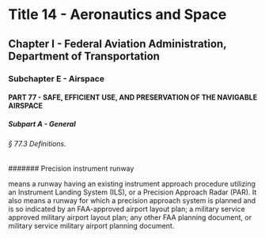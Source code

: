 
# Title 14 - Aeronautics and Space
## Chapter I - Federal Aviation Administration, Department of Transportation
### Subchapter E - Airspace
#### PART 77 - SAFE, EFFICIENT USE, AND PRESERVATION OF THE NAVIGABLE AIRSPACE
##### Subpart A - General
###### § 77.3 Definitions.
####### Precision instrument runway

means a runway having an existing instrument approach procedure utilizing an Instrument Landing System (ILS), or a Precision Approach Radar (PAR). It also means a runway for which a precision approach system is planned and is so indicated by an FAA-approved airport layout plan; a military service approved military airport layout plan; any other FAA planning document, or military service military airport planning document.
